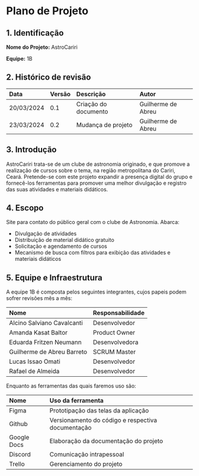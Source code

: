 # Plano de Projeto
## 1. Identificação

**Nome do Projeto:** AstroCariri

**Equipe:** 1B

## 2. Histórico de revisão
| Data | Versão | Descrição | Autor |
| :--- | :--- | :--- | :--- |
| 20/03/2024 | 0.1 | Criação do documento | Guilherme de Abreu |
| 23/03/2024 | 0.2 | Mudança de projeto | Guilherme de Abreu |


## 3. Introdução

AstroCariri trata-se de um clube de astronomia originado, e que promove a realização de cursos sobre o tema, na região metropolitana do Cariri, Ceará. Pretende-se com este projeto expandir a presença digital do grupo e fornecê-los ferramentas para promover uma melhor divulgação e registro das suas atividades e materiais didáticos.

## 4. Escopo

Site para contato do público geral com o clube de Astronomia. Abarca:

- Divulgação de atividades
- Distribuição de material didático gratuito
- Solicitação e agendamento de cursos
- Mecanismo de busca com filtros para exibição das atividades e materiais didáticos

## 5. Equipe e Infraestrutura

A equipe 1B é composta pelos seguintes integrantes, cujos papeis podem sofrer revisões mês a mês:

| Nome | Responsabilidade |
| :--- | :--- |
| Alcino Salviano Cavalcanti | Desenvolvedor |
| Amanda Kasat Baltor | Product Owner |
| Eduarda Fritzen Neumann | Desenvolvedora |
| Guilherme de Abreu Barreto | SCRUM Master |
| Lucas Issao Omati | Desenvolvedor |
| Rafael de Almeida | Desenvolvedor |

Enquanto as ferramentas das quais faremos uso são:

| Nome | Uso da ferramenta|
| :--- | :--- |
| Figma | Prototipação das telas da aplicação |
| Github | Versionamento do código e respectiva documentação |
| Google Docs | Elaboração da documentação do projeto |
| Discord | Comunicação intrapessoal |
| Trello | Gerenciamento do projeto |

